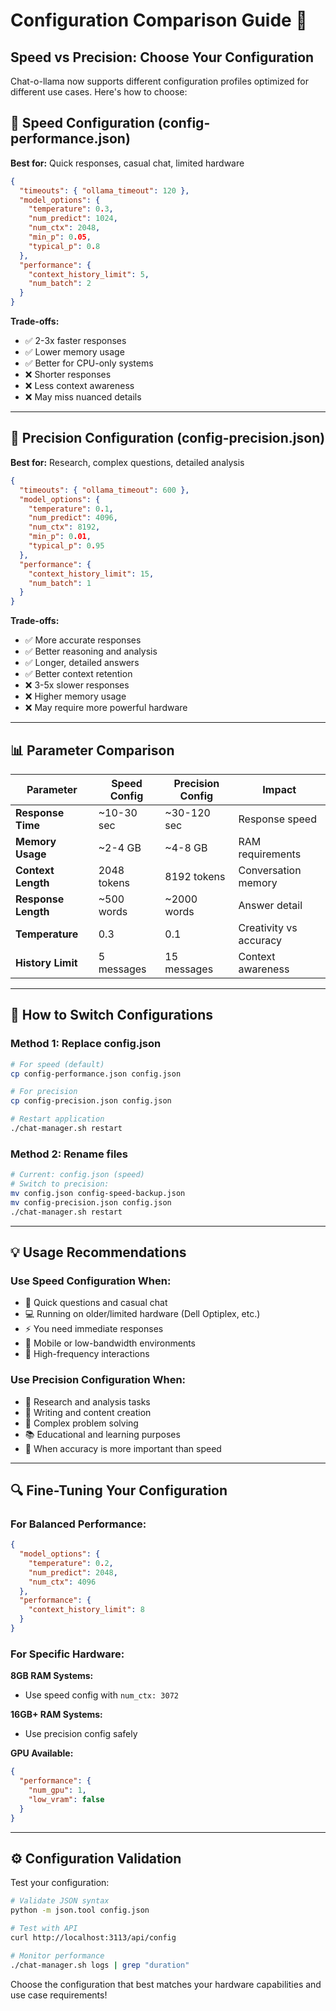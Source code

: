 # Configuration Comparison Guide 🎯

## Speed vs Precision: Choose Your Configuration

Chat-o-llama now supports different configuration profiles optimized for different use cases. Here's how to choose:

## 🚀 Speed Configuration (config-performance.json)
**Best for:** Quick responses, casual chat, limited hardware

```json
{
  "timeouts": { "ollama_timeout": 120 },
  "model_options": {
    "temperature": 0.3,
    "num_predict": 1024,
    "num_ctx": 2048,
    "min_p": 0.05,
    "typical_p": 0.8
  },
  "performance": {
    "context_history_limit": 5,
    "num_batch": 2
  }
}
```

**Trade-offs:**
- ✅ 2-3x faster responses
- ✅ Lower memory usage
- ✅ Better for CPU-only systems
- ❌ Shorter responses
- ❌ Less context awareness
- ❌ May miss nuanced details

---

## 🎯 Precision Configuration (config-precision.json)
**Best for:** Research, complex questions, detailed analysis

```json
{
  "timeouts": { "ollama_timeout": 600 },
  "model_options": {
    "temperature": 0.1,
    "num_predict": 4096,
    "num_ctx": 8192,
    "min_p": 0.01,
    "typical_p": 0.95
  },
  "performance": {
    "context_history_limit": 15,
    "num_batch": 1
  }
}
```

**Trade-offs:**
- ✅ More accurate responses
- ✅ Better reasoning and analysis
- ✅ Longer, detailed answers
- ✅ Better context retention
- ❌ 3-5x slower responses
- ❌ Higher memory usage
- ❌ May require more powerful hardware

---

## 📊 Parameter Comparison

| Parameter | Speed Config | Precision Config | Impact |
|-----------|--------------|------------------|---------|
| **Response Time** | ~10-30 sec | ~30-120 sec | Response speed |
| **Memory Usage** | ~2-4 GB | ~4-8 GB | RAM requirements |
| **Context Length** | 2048 tokens | 8192 tokens | Conversation memory |
| **Response Length** | ~500 words | ~2000 words | Answer detail |
| **Temperature** | 0.3 | 0.1 | Creativity vs accuracy |
| **History Limit** | 5 messages | 15 messages | Context awareness |

---

## 🔧 How to Switch Configurations

### Method 1: Replace config.json
```bash
# For speed (default)
cp config-performance.json config.json

# For precision
cp config-precision.json config.json

# Restart application
./chat-manager.sh restart
```

### Method 2: Rename files
```bash
# Current: config.json (speed)
# Switch to precision:
mv config.json config-speed-backup.json
mv config-precision.json config.json
./chat-manager.sh restart
```

---

## 💡 Usage Recommendations

### Use Speed Configuration When:
- 🏃 Quick questions and casual chat
- 💻 Running on older/limited hardware (Dell Optiplex, etc.)
- ⚡ You need immediate responses
- 📱 Mobile or low-bandwidth environments
- 🔄 High-frequency interactions

### Use Precision Configuration When:
- 🔬 Research and analysis tasks
- 📝 Writing and content creation
- 🧮 Complex problem solving
- 📚 Educational and learning purposes
- 🎯 When accuracy is more important than speed

---

## 🔍 Fine-Tuning Your Configuration

### For Balanced Performance:
```json
{
  "model_options": {
    "temperature": 0.2,
    "num_predict": 2048,
    "num_ctx": 4096
  },
  "performance": {
    "context_history_limit": 8
  }
}
```

### For Specific Hardware:

**8GB RAM Systems:**
- Use speed config with `num_ctx: 3072`

**16GB+ RAM Systems:**
- Use precision config safely

**GPU Available:**
```json
{
  "performance": {
    "num_gpu": 1,
    "low_vram": false
  }
}
```

---

## ⚙️ Configuration Validation

Test your configuration:
```bash
# Validate JSON syntax
python -m json.tool config.json

# Test with API
curl http://localhost:3113/api/config

# Monitor performance
./chat-manager.sh logs | grep "duration"
```

Choose the configuration that best matches your hardware capabilities and use case requirements!
